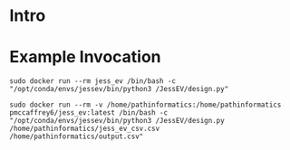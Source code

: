 # Intro

# Example Invocation

`sudo docker run --rm jess_ev /bin/bash -c "/opt/conda/envs/jessev/bin/python3 /JessEV/design.py"`


`sudo docker run --rm -v /home/pathinformatics:/home/pathinformatics pmccaffrey6/jess_ev:latest /bin/bash -c "/opt/conda/envs/jessev/bin/python3 /JessEV/design.py /home/pathinformatics/jess_ev_csv.csv /home/pathinformatics/output.csv"`
